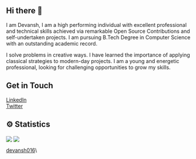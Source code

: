## Hi there :wave:
I am Devansh, I am a high performing individual with excellent professional and technical skills achieved via remarkable Open Source Contributions and self-undertaken projects. I am pursuing B.Tech Degree in Computer Science  with an outstanding academic record. 

I solve problems in creative ways. I have learned the importance of applying classical strategies to modern-day projects. I am a young and energetic professional, looking for challenging opportunities to grow my skills.

## Get in Touch
[LinkedIn](https://www.linkedin.com/in/devansh-chaudhary/)\
[Twitter](https://twitter.com/devansh016)

## ⚙ Statistics
<img align='center' src="https://github-readme-stats.vercel.app/api?username=devansh016&show_icons=true&theme=tokyonight">
<img align='center' src="https://visitor-badge.glitch.me/badge?page_id=devansh016.visitor-badge">

[devansh016](https://stats.quine.sh/devansh016/github?theme=light)\
